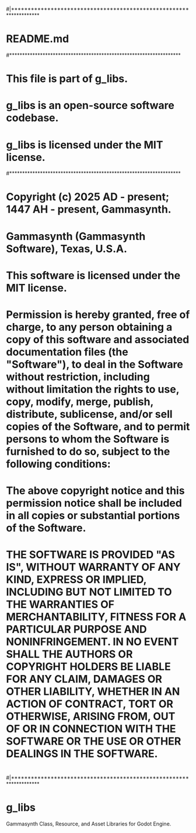 #|*******************************************************************
# README.md
#*******************************************************************
# This file is part of g_libs. 
# g_libs is an open-source software codebase.
# g_libs is licensed under the MIT license.
#*******************************************************************
# Copyright (c) 2025 AD - present; 1447 AH - present, Gammasynth.  
# Gammasynth (Gammasynth Software), Texas, U.S.A.
# 
# This software is licensed under the MIT license.
# 
# Permission is hereby granted, free of charge, to any person obtaining a copy of this software and associated documentation files (the "Software"), to deal in the Software without restriction, including without limitation the rights to use, copy, modify, merge, publish, distribute, sublicense, and/or sell copies of the Software, and to permit persons to whom the Software is furnished to do so, subject to the following conditions:
# 
# The above copyright notice and this permission notice shall be included in all copies or substantial portions of the Software.
# 
# THE SOFTWARE IS PROVIDED "AS IS", WITHOUT WARRANTY OF ANY KIND, EXPRESS OR IMPLIED, INCLUDING BUT NOT LIMITED TO THE WARRANTIES OF MERCHANTABILITY, FITNESS FOR A PARTICULAR PURPOSE AND NONINFRINGEMENT. IN NO EVENT SHALL THE AUTHORS OR COPYRIGHT HOLDERS BE LIABLE FOR ANY CLAIM, DAMAGES OR OTHER LIABILITY, WHETHER IN AN ACTION OF CONTRACT, TORT OR OTHERWISE, ARISING FROM, OUT OF OR IN CONNECTION WITH THE SOFTWARE OR THE USE OR OTHER DEALINGS IN THE SOFTWARE.
# 
#|*******************************************************************

# g_libs
Gammasynth Class, Resource, and Asset Libraries for Godot Engine.
